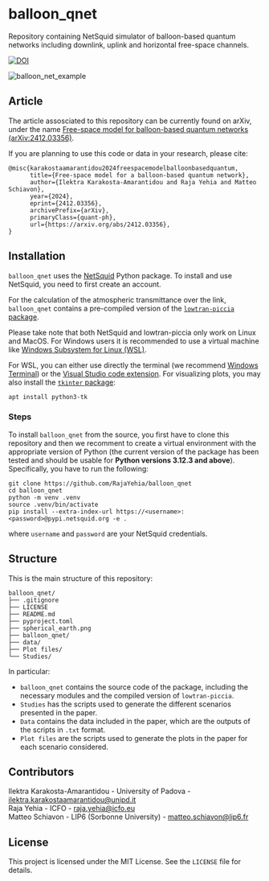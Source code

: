 # balloon_qnet

Repository containing NetSquid simulator of balloon-based quantum networks including downlink, uplink and horizontal free-space channels. 

[![DOI](https://zenodo.org/badge/860917433.svg)](https://doi.org/10.5281/zenodo.15388481)

![balloon_net_example](spherical_earth.png)

## Article

The article assosciated to this repository can be currently found on arXiv, under the name [Free-space model for balloon-based quantum networks (arXiv:2412.03356)](https://arxiv.org/abs/2412.03356). 

If you are planning to use this code or data in your research, please cite:

```
@misc{karakostaamarantidou2024freespacemodelballoonbasedquantum,
      title={Free-space model for a balloon-based quantum network}, 
      author={Ilektra Karakosta-Amarantidou and Raja Yehia and Matteo Schiavon},
      year={2024},
      eprint={2412.03356},
      archivePrefix={arXiv},
      primaryClass={quant-ph},
      url={https://arxiv.org/abs/2412.03356}, 
}
```

## Installation 

`balloon_qnet` uses the [NetSquid](https://netsquid.org/) Python package. To install and use NetSquid, you need to first create an account.

For the calculation of the atmospheric transmittance over the link, `balloon_qnet` contains a pre-compiled version of the [`lowtran-piccia` package](https://github.com/francescopiccia/lowtran-piccia).

Please take note that both NetSquid and lowtran-piccia only work on Linux and MacOS. For Windows users it is recommended to use a virtual machine like [Windows Subsystem for Linux (WSL)](https://learn.microsoft.com/en-us/windows/wsl/install). 

For WSL, you can either use directly the terminal (we recommend [Windows Terminal](https://apps.microsoft.com/detail/9n0dx20hk701?hl=en-us&gl=ES)) or the [Visual Studio code extension](https://code.visualstudio.com/docs/remote/wsl). For visualizing plots, you may also install the [`tkinter` package](https://docs.python.org/3/library/tkinter.html):
```
apt install python3-tk
```

### Steps
To install `balloon_qnet` from the source, you first have to clone this repository and then we recomment to create a virtual environment with the appropriate version of Python (the current version of the package has been tested and should be usable for **Python versions 3.12.3 and above**). Specifically, you have to run the following:

```
git clone https://github.com/RajaYehia/balloon_qnet
cd balloon_qnet
python -m venv .venv
source .venv/bin/activate
pip install --extra-index-url https://<username>:<password>@pypi.netsquid.org -e .
```
where `username` and `password` are your NetSquid credentials.

## Structure
This is the main structure of this repository:
```
balloon_qnet/
├── .gitignore
├── LICENSE
├── README.md
├── pyproject.toml
├── spherical_earth.png
├── balloon_qnet/
├── data/
├── Plot files/
└── Studies/
```
In particular:
* `balloon_qnet` contains the source code of the package, including the necessary modules and the compiled version of `lowtran-piccia`.
* `Studies` has the scripts used to generate the different scenarios presented in the paper.
* `Data` contains the data included in the paper, which are the outputs of the scripts in `.txt` format. 
* `Plot files` are the scripts used to generate the plots in the paper for each scenario considered.

## Contributors

Ilektra Karakosta-Amarantidou - University of Padova - [ilektra.karakostaamarantidou@unipd.it](mailto:ilektra.karakostaamarantidou@unipd.it) \
Raja Yehia - ICFO - [raja.yehia@icfo.eu](mailto:raja.yehia@icfo.eu) \
Matteo Schiavon - LIP6 (Sorbonne University) - [matteo.schiavon@lip6.fr](mailto:matteo.schiavon@lip6.fr)


## License

This project is licensed under the MIT License. See the `LICENSE` file for details.